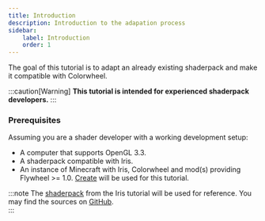 ```yaml
---
title: Introduction
description: Introduction to the adapation process
sidebar:
    label: Introduction
    order: 1
---
```


The goal of this tutorial is to adapt an already existing shaderpack and make it compatible with Colorwheel.

:::caution[Warning]
**This tutorial is intended for experienced shaderpack developers.**
:::

### Prerequisites

Assuming you are a shader developer with a working development setup:

- A computer that supports OpenGL 3.3.
- A shaderpack compatible with Iris.  
- An instance of Minecraft with Iris, Colorwheel and mod(s) providing Flywheel >= 1.0. [Create](modrinth.com/mod/create/) will be used for this tutorial.  

:::note
The [shaderpack](https://github.com/IrisShaders/tutorial-code/tree/main/Your%20First%20Shader/5.%20Fog) from the Iris tutorial will be used for reference. You may find the sources on [GitHub](https://github.com/djefrey/colorwheel-tutorial-code).  
:::
